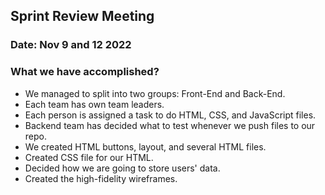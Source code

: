 ## Sprint Review Meeting
### Date: Nov 9 and 12 2022
### What we have accomplished? 
- We managed to split into two groups: Front-End and Back-End.
- Each team has own team leaders.
- Each person is assigned a task to do HTML, CSS, and JavaScript files.
- Backend team has decided what to test whenever we push files to our repo. 
- We created HTML buttons, layout, and several HTML files. 
- Created CSS file for our HTML. 
- Decided how we are going to store users' data. 
- Created the high-fidelity wireframes. 
